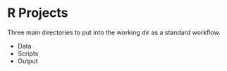 # R Projects

Three main directories to put into the working dir as a standard workflow.
- Data
- Scripts
- Output



